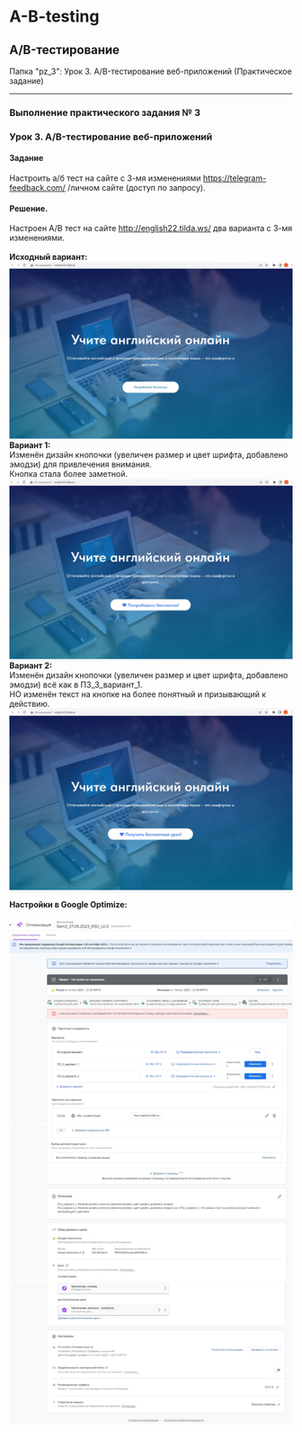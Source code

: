# A-B-testing
## A/B-тестирование 

Папка "pz_3": Урок 3. A/B-тестирование веб-приложений (Практическое задание)
___________________________
### Выполнение практического задания № 3
### Урок 3. A/B-тестирование веб-приложений

#### Задание
Настроить а/б тест на сайте с 3-мя изменениями https://telegram-feedback.com/ /личном сайте (доступ по запросу).<br>

#### Решение.
Настроен A/B тест на сайте http://english22.tilda.ws/ два варианта с 3-мя изменениями.<br><br>
<b>Исходный вариант:</b><br>
![ПЗ_3_вариант_исходный.jpg](https://github.com/KSU-KGN/A-B-testing/raw/main/pz_3/ПЗ_3_вариант_исходный.jpg)
<b>Вариант 1:</b><br>
Изменён дизайн кнопочки (увеличен размер и цвет шрифта, добавлено эмодзи) для привлечения внимания.<br>
Кнопка стала более заметной.
![ПЗ_3_вариант_1.jpg](https://github.com/KSU-KGN/A-B-testing/raw/main/pz_3/ПЗ_3_вариант_1.jpg)
<b>Вариант 2:</b><br>
Изменён дизайн кнопочки (увеличен размер и цвет шрифта, добавлено эмодзи) всё как в ПЗ_3_вариант_1.<br> 
НО изменён текст на кнопке на более понятный и призывающий к действию.
![ПЗ_3_вариант_2.jpg](https://github.com/KSU-KGN/A-B-testing/raw/main/pz_3/ПЗ_3_вариант_2.jpg)

**Настройки в Google Optimize:**<br><br>
![Настройки_экран_1.jpg](https://github.com/KSU-KGN/A-B-testing/raw/main/pz_3/Настройки_экран_1.jpg)
![Настройки_экран_2.jpg](https://github.com/KSU-KGN/A-B-testing/raw/main/pz_3/Настройки_экран_2.jpg)
![Настройки_экран_3.jpg](https://github.com/KSU-KGN/A-B-testing/raw/main/pz_3/Настройки_экран_3.jpg)
